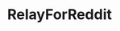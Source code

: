 ---
title: RelayForReddit
crosslinks:
- search
- androidapps
- changelog
- Overwatch
- xkcd
- gfycat
- pics
- galaxys8
- redditdev
- announcements
- FrontPage
- ideasfortheadmins
- nevertellmetheodds
- japanesejazz
- talesfromtechsupport
- reddit_news
- gifs
- redditsync
- Blep
---